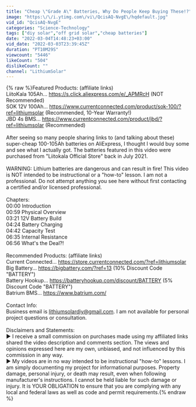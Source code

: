 ```yaml
---
title: "Cheap \"Grade A\" Batteries, Why Do People Keep Buying These!?"
image: "https:\/\/i.ytimg.com\/vi\/QcisAQ-NvgE\/hqdefault.jpg"
vid_id: "QcisAQ-NvgE"
categories: "Science-Technology"
tags: ["diy solar","off grid solar","cheap batteries"]
date: "2022-03-04T14:48:23+03:00"
vid_date: "2022-03-03T23:39:45Z"
duration: "PT10M29S"
viewcount: "5446"
likeCount: "504"
dislikeCount: ""
channel: "LithiumSolar"
---
```

{% raw %}Featured Products: (affiliate links)<br />LiitoKala 105Ah... <a rel="nofollow" target="blank" href="https://s.click.aliexpress.com/e/_APMRcH">https://s.click.aliexpress.com/e/_APMRcH</a> (NOT Recommended)<br />SOK 12V 100Ah... <a rel="nofollow" target="blank" href="https://www.currentconnected.com/product/sok-100/?ref=lithiumsolar">https://www.currentconnected.com/product/sok-100/?ref=lithiumsolar</a> (Recommended, 10-Year Warranty!)<br />JBD 4s BMS... <a rel="nofollow" target="blank" href="https://www.currentconnected.com/product/jbd/?ref=lithiumsolar">https://www.currentconnected.com/product/jbd/?ref=lithiumsolar</a> (Recommended)<br /><br />After seeing so many people sharing links to (and talking about these) super-cheap 100-105Ah batteries on AliExpress, I thought I would buy some and see what I actually got. The batteries featured in this video were purchased from &quot;Liitokala Official Store&quot; back in July 2021.<br /><br />WARNING: Lithium batteries are dangerous and can result in fire! This video is NOT intended to be instructional or a &quot;how-to&quot; lesson. I am not a professional. Do not attempt anything you see here without first contacting a certified and/or licensed professional.<br /><br />Chapters:<br />00:00 Introduction<br />00:59 Physical Overview<br />03:21 12V Battery Build<br />04:24 Battery Charging<br />04:42 Capacity Test<br />06:35 Internal Resistance<br />06:56 What's the Deal?!<br /><br />Recommended Products: (affiliate links)<br />Current Connected... <a rel="nofollow" target="blank" href="https://store.currentconnected.com/?ref=lithiumsolar">https://store.currentconnected.com/?ref=lithiumsolar</a><br />Big Battery... <a rel="nofollow" target="blank" href="https://bigbattery.com/?ref=13">https://bigbattery.com/?ref=13</a> (10% Discount Code &quot;BATTERY&quot;)<br />Battery Hookup... <a rel="nofollow" target="blank" href="https://batteryhookup.com/discount/BATTERY">https://batteryhookup.com/discount/BATTERY</a> (5% Discount Code &quot;BATTERY&quot;)<br />Batrium BMS... <a rel="nofollow" target="blank" href="https://www.batrium.com/">https://www.batrium.com/</a><br /><br />Contact Info:<br />Business email is lithiumsolardiy@gmail.com. I am not available for personal project questions or consultation.<br /><br />Disclaimers and Statements:<br />► I receive a small commission on purchases made using my affiliated links shared the video description and comments section. The views and opinions expressed here are my own, unbiased, and not influenced by this commission in any way.<br />► My videos are in no way intended to be instructional &quot;how-to&quot; lessons. I am simply documenting my project for informational purposes. Property damage, personal injury, or death may result, even when following manufacturer's instructions. I cannot be held liable for such damage or injury. It is YOUR OBLIGATION to ensure that you are complying with any local and federal laws as well as code and permit requirements.{% endraw %}
